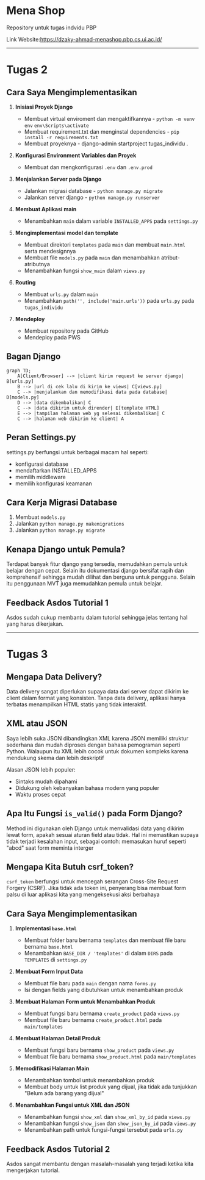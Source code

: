 # Mena Shop

Repository untuk tugas indvidu PBP

Link Website:https://dzaky-ahmad-menashop.pbp.cs.ui.ac.id/



---
# Tugas 2

## Cara Saya Mengimplementasikan
1. **Inisiasi Proyek Django**
    - Membuat virtual enviroment dan mengaktifkannya - `python -m venv env` `env\Scripts\activate`
    - Membuat requirement.txt dan menginstal dependencies - `pip install -r requirements.txt`
    - Membuat proyeknya - django-admin startproject tugas_individu .

2. **Konfigurasi Environment Variables dan Proyek**
    - Membuat dan mengkonfigurasi `.env` dan `.env.prod`

3. **Menjalankan Server pada Django**
    - Jalankan migrasi database - `python manage.py migrate`
    - Jalankan server django - `python manage.py runserver`

4. **Membuat Aplikasi main**
    - Menambahkan ``main`` dalam variable `INSTALLED_APPS` pada `settings.py`

5. **Mengimplementasi model dan template**
    - Membuat direktori `templates` pada `main` dan membuat `main.html` serta mendesignnya
    - Membuat file `models.py` pada `main` dan menambahkan atribut-atributnya
    - Menambahkan fungsi `show_main` dalam `views.py`

6. **Routing**
    - Membuat `urls.py` dalam `main`
    - Menambahkan `path('', include('main.urls'))` pada `urls.py` pada `tugas_individu`

7. **Mendeploy**
    - Membuat repository pada GitHub
    - Mendeploy pada PWS

## Bagan Django
```mermaid
graph TD;
    A[Client/Browser] --> |client kirim request ke server django| B[urls.py]
    B --> |url di cek lalu di kirim ke views| C[views.py]
    C --> |menjalankan dan memodifikasi data pada database| D[models.py]
    D --> |data dikembalikan| C
    C --> |data dikirim untuk dirender| E[template HTML]
    E --> |tampilan halaman web yg selesai dikembalikan| C
    C --> |halaman web dikirim ke client| A
```

## Peran Settings.py
settings.py berfungsi untuk berbagai macam hal seperti:
- konfigurasi database
- mendaftarkan INSTALLED_APPS
- memilih middleware
- memilih konfigurasi keamanan

## Cara Kerja Migrasi Database
1. Membuat `models.py`
2. Jalankan `python manage.py makemigrations`
3. Jalankan `python manage.py migrate`

## Kenapa Django untuk Pemula?
Terdapat banyak fitur django yang tersedia, memudahkan pemula untuk belajar dengan cepat. Selain itu dokumentasi django bersifat rapih dan komprehensif sehingga mudah dilihat dan berguna untuk pengguna. Selain itu penggunaan MVT juga memudahkan pemula untuk belajar.

## Feedback Asdos Tutorial 1
Asdos sudah cukup membantu dalam tutorial sehingga jelas tentang hal yang harus dikerjakan.



---
# Tugas 3

## Mengapa Data Delivery?
Data delivery sangat diperlukan supaya data dari server dapat dikirim ke client dalam format yang konsisten. Tanpa data delivery, aplikasi hanya terbatas menampilkan HTML statis yang tidak interaktif.

## XML atau JSON
Saya lebih suka JSON dibandingkan XML karena JSON memiliki struktur sederhana dan mudah diproses dengan bahasa pemograman seperti Python. Walaupun itu XML lebih cocok untuk dokumen kompleks karena mendukung skema dan lebih deskriptif

Alasan JSON lebih populer:
- Sintaks mudah dipahami
- Didukung oleh kebanyakan bahasa modern yang populer
- Waktu proses cepat

## Apa Itu Fungsi `is_valid()` pada Form Django?
Method ini digunakan oleh Django untuk menvalidasi data yang dikirim lewat form, apakah sesuai aturan field atau tidak. Hal ini memastikan supaya tidak terjadi kesalahan input, sebagai contoh: memasukan huruf seperti "abcd" saat form meminta interger

## Mengapa Kita Butuh csrf_token?
`csrf_token` berfungsi untuk mencegah serangan Cross-Site Request Forgery (CSRF). Jika tidak ada token ini, penyerang bisa membuat form palsu di luar aplikasi kita yang mengeksekusi aksi berbahaya

## Cara Saya Mengimplementasikan
1. **Implementasi `base.html`**
    - Membuat folder baru bernama `templates` dan membuat file baru bernama `base.html`
    - Menambahkan `BASE_DIR / 'templates'` di dalam `DIRS` pada `TEMPLATES` di `settings.py`

2. **Membuat Form Input Data**
    - Membuat file baru pada `main` dengan nama `forms.py`
    - Isi dengan fields yang dibutuhkan untuk menambahkan produk

3. **Membuat Halaman Form untuk Menambahkan Produk**
    - Membuat fungsi baru bernama `create_product` pada `views.py`
    - Membuat file baru bernama `create_product.html` pada `main/templates`

4. **Membuat Halaman Detail Produk**
    - Membuat fungsi baru bernama `show_product` pada `views.py`
    - Membuat file baru bernama `show_product.html` pada `main/templates`

5. **Memodifikasi Halaman Main**
    - Menambahkan tombol untuk menambahkan produk
    - Membuat body untuk list produk yang dijual, jika tidak ada tunjukkan "Belum ada barang yang dijual"

6. **Menambahkan Fungsi untuk XML dan JSON**
    - Menambahkan fungsi `show_xml` dan `show_xml_by_id` pada `views.py`
    - Menambahkan fungsi `show_json` dan `show_json_by_id` pada `views.py`
    - Menambahkan path untuk fungsi-fungsi tersebut pada `urls.py`

## Feedback Asdos Tutorial 2
Asdos sangat membantu dengan masalah-masalah yang terjadi ketika kita mengerjakan tutorial.